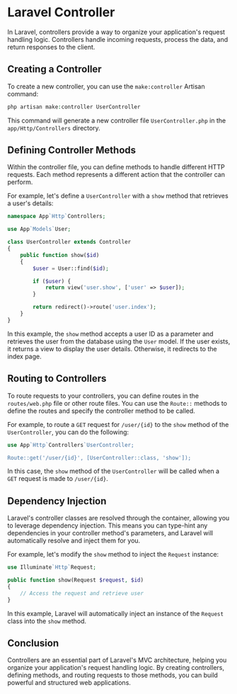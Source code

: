 # Laravel Controller

In Laravel, controllers provide a way to organize your application's request handling logic. Controllers handle incoming requests, process the data, and return responses to the client.

## Creating a Controller

To create a new controller, you can use the `make:controller` Artisan command:


```php
php artisan make:controller UserController
```

This command will generate a new controller file `UserController.php` in the `app/Http/Controllers` directory.

## Defining Controller Methods

Within the controller file, you can define methods to handle different HTTP requests. Each method represents a different action that the controller can perform.

For example, let's define a `UserController` with a `show` method that retrieves a user's details:


```php
namespace App`Http`Controllers;

use App`Models`User;

class UserController extends Controller
{
    public function show($id)
    {
        $user = User::find($id);

        if ($user) {
            return view('user.show', ['user' => $user]);
        }

        return redirect()->route('user.index');
    }
}
```

In this example, the `show` method accepts a user ID as a parameter and retrieves the user from the database using the `User` model. If the user exists, it returns a view to display the user details. Otherwise, it redirects to the index page.

## Routing to Controllers

To route requests to your controllers, you can define routes in the `routes/web.php` file or other route files. You can use the `Route::` methods to define the routes and specify the controller method to be called.

For example, to route a `GET` request for `/user/{id}` to the `show` method of the `UserController`, you can do the following:


```php
use App`Http`Controllers`UserController;

Route::get('/user/{id}', [UserController::class, 'show']);
```

In this case, the `show` method of the `UserController` will be called when a `GET` request is made to `/user/{id}`.

## Dependency Injection

Laravel's controller classes are resolved through the container, allowing you to leverage dependency injection. This means you can type-hint any dependencies in your controller method's parameters, and Laravel will automatically resolve and inject them for you.

For example, let's modify the `show` method to inject the `Request` instance:


```php
use Illuminate`Http`Request;

public function show(Request $request, $id)
{
    // Access the request and retrieve user
}
```

In this example, Laravel will automatically inject an instance of the `Request` class into the `show` method.

## Conclusion

Controllers are an essential part of Laravel's MVC architecture, helping you organize your application's request handling logic. By creating controllers, defining methods, and routing requests to those methods, you can build powerful and structured web applications.


